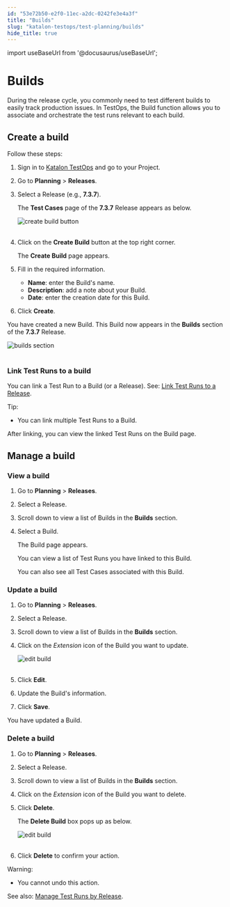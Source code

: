 ```yaml
---
id: "53e72b50-e2f0-11ec-a2dc-0242fe3e4a3f"
title: "Builds"
slug: "katalon-testops/test-planning/builds"
hide_title: true
---
```

import useBaseUrl from '@docusaurus/useBaseUrl';

    

# <a id="id" class="anchor_top_offset"/><a id="ariaid-title1" class="anchor_top_offset"/>Builds

    
      
<p xmlns="http://www.w3.org/1999/xhtml" className="p">During the release cycle, you commonly need to test different   builds to easily track production issues. In TestOps, the Build   function allows you to associate and orchestrate the test runs   relevant to each build.</p> 
    
  
    

## <a id="id_1" class="anchor_top_offset"/>Create a build

    
      
<p xmlns="http://www.w3.org/1999/xhtml" className="p">Follow these steps:</p> 
      
<ol xmlns="http://www.w3.org/1999/xhtml" className="ol">   <li className="li">     <p className="p">Sign in to <a className="xref j-external-link" href="https://testops.katalon.io/login" target="_blank">Katalon         TestOps</a> and go to your Project.</p>   </li>   <li className="li">     <p className="p">Go to <strong className="ph b">Planning</strong> &gt;       <strong className="ph b">Releases</strong>.</p>   </li>   <li className="li">     <p className="p">Select a Release (e.g., <strong className="ph b">7.3.7</strong>).</p>     <p className="p">The <strong className="ph b">Test Cases</strong> page of the       <strong className="ph b">7.3.7</strong> Release appears as below.</p>     <p className="p">       <img className="image" src={useBaseUrl("https://github.com/katalon-studio/docs-images/raw/master/katalon-analytics/docs/builds/create-build-2.png")} alt="create build button" /><br /><br />     </p>   </li>   <li className="li">     <p className="p">Click on the <strong className="ph b">Create Build</strong> button at the top       right corner.</p>     <p className="p">The <strong className="ph b">Create Build</strong> page appears.</p>   </li>   <li className="li">     <p className="p">Fill in the required information.</p>     <ul className="ul">       <li className="li">         <strong className="ph b">Name</strong>: enter the Build's name.</li>       <li className="li">         <strong className="ph b">Description</strong>: add a note about your Build.</li>       <li className="li">         <strong className="ph b">Date</strong>: enter the creation date for this         Build.</li>     </ul>   </li>   <li className="li">     <p className="p">Click <strong className="ph b">Create</strong>.</p>   </li> </ol> 
      
<p xmlns="http://www.w3.org/1999/xhtml" className="p">You have created a new Build. This Build now appears in the   <strong className="ph b">Builds</strong> section of the <strong className="ph b">7.3.7</strong>   Release.</p> 
      
<p xmlns="http://www.w3.org/1999/xhtml" className="p">   <img className="image" src={useBaseUrl("https://github.com/katalon-studio/docs-images/raw/master/katalon-analytics/docs/builds/build-list-2.png")} alt="builds section" /><br /><br /> </p> 
    
      

### <a id="id_2" class="anchor_top_offset"/>Link Test Runs to a build

<p xmlns="http://www.w3.org/1999/xhtml" className="p">You can link a Test Run to a Build (or a Release). See: <a className="xref" href="/docs/legacy/katalon-testops/test-planning/link-test-runs-to-a-release">Link Test Runs to a Release</a>.</p> 
<div xmlns="http://www.w3.org/1999/xhtml" className="note tip note_tip"><span className="note__title">Tip:</span> <ul className="ul"><li className="li">You can link multiple Test Runs to a Build.</li></ul></div>
<p xmlns="http://www.w3.org/1999/xhtml" className="p">After linking, you can view the linked Test Runs on the Build page.</p> 
    

## <a id="id_3" class="anchor_top_offset"/>Manage a build

    
              
      

### <a id="id_4" class="anchor_top_offset"/>View a build

      
        
<ol xmlns="http://www.w3.org/1999/xhtml" className="ol">   <li className="li">     <p className="p">Go to <strong className="ph b">Planning</strong> &gt;       <strong className="ph b">Releases</strong>.</p>   </li>   <li className="li">     <p className="p">Select a Release.</p>   </li>   <li className="li">     <p className="p">Scroll down to view a list of Builds in the       <strong className="ph b">Builds</strong> section.</p>   </li>   <li className="li">     <p className="p">Select a Build.</p>     <p className="p">The Build page appears.</p>     <p className="p">You can view a list of Test Runs you have linked to this       Build.</p>     <p className="p">You can also see all Test Cases associated with this Build.</p>   </li> </ol> 
      
    
      

### <a id="id_5" class="anchor_top_offset"/>Update a build

      
        
<ol xmlns="http://www.w3.org/1999/xhtml" className="ol">   <li className="li">     <p className="p">Go to <strong className="ph b">Planning</strong> &gt;       <strong className="ph b">Releases</strong>.</p>   </li>   <li className="li">     <p className="p">Select a Release.</p>   </li>   <li className="li">     <p className="p">Scroll down to view a list of Builds in the       <strong className="ph b">Builds</strong> section.</p>   </li>   <li className="li">     <p className="p">Click on the <em className="ph i">Extension</em> icon of the Build you want to       update.</p>     <p className="p">       <img className="image" src={useBaseUrl("https://raw.githubusercontent.com/katalon-studio/docs-images/testops-new/katalon-analytics/docs/build/build-edit-delete.png")} alt="edit build" /><br /><br />     </p>   </li>   <li className="li">     <p className="p">Click <strong className="ph b">Edit</strong>.</p>   </li>   <li className="li">     <p className="p">Update the Build's information.</p>   </li>   <li className="li">     <p className="p">Click <strong className="ph b">Save</strong>.</p>   </li> </ol> 
        
<p xmlns="http://www.w3.org/1999/xhtml" className="p">You have updated a Build.</p> 
      
    

### <a id="id_6" class="anchor_top_offset"/>Delete a build

<ol xmlns="http://www.w3.org/1999/xhtml" className="ol"><li className="li">     <p className="p">Go to <strong className="ph b">Planning</strong> &gt; <strong className="ph b">Releases</strong>.</p>   </li><li className="li">     <p className="p">Select a Release.</p>   </li><li className="li">     <p className="p">Scroll down to view a list of Builds in the <strong className="ph b">Builds</strong> section.</p>   </li><li className="li">     <p className="p">Click on the <em className="ph i">Extension</em> icon of the Build you want to delete.</p>   </li><li className="li">     <p className="p">Click <strong className="ph b">Delete</strong>.</p>     <p className="p">The <strong className="ph b">Delete Build</strong> box pops up as below.</p>     <p className="p"> <img className="image" src={useBaseUrl("https://raw.githubusercontent.com/katalon-studio/docs-images/testops-new/katalon-analytics/docs/build/build-delete.png")} alt="edit build" /><br /><br />     </p>   </li><li className="li">     <p className="p">Click <strong className="ph b">Delete</strong> to confirm your action.</p>   </li></ol> 
<div xmlns="http://www.w3.org/1999/xhtml" className="note warning note_warning"><span className="note__title">Warning:</span> 
  <ul className="ul"><li className="li">
      <p className="p">You cannot undo this action.</p>
    </li></ul>
</div>
<p xmlns="http://www.w3.org/1999/xhtml" className="p">See also: <a className="xref" href="/docs/legacy/katalon-testops/test-planning/create-and-edit-releases-in-testops">Manage Test Runs by Release</a>.</p> 
